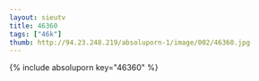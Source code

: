 ```yaml
--- 
layout: sieutv
title: 46360
tags: ["46k"]
thumb: http://94.23.248.219/absoluporn-1/image/002/46360.jpg
---
```

{% include absoluporn key="46360" %} 
